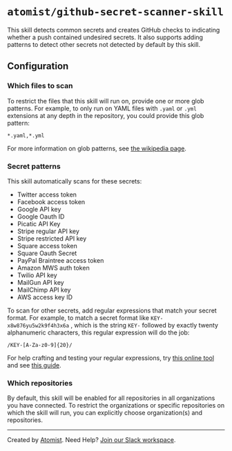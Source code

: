 # `atomist/github-secret-scanner-skill`
  
<!---atomist-skill-readme:start---> 

This skill detects common secrets and creates GitHub checks to indicating whether a push contained undesired secrets. It also supports adding patterns to detect other secrets not detected by default by this skill.
   
## Configuration

### Which files to scan

To restrict the files that this skill will run on, provide one or more glob patterns. For example, to only run on YAML files with `.yaml` or `.yml` extensions at any depth in the repository, you could provide this glob pattern:

`*.yaml,*.yml`
 
For more information on glob patterns, see [the wikipedia page](https://en.wikipedia.org/wiki/Glob_(programming)).

### Secret patterns

This skill automatically scans for these secrets:

- Twitter access token
- Facebook access token
- Google API key
- Google Oauth ID 
- Picatic API Key
- Stripe regular API key
- Stripe restricted API key
- Square access token
- Square Oauth Secret
- PayPal Braintree access token
- Amazon MWS auth token
- Twilio API key
- MailGun API key
- MailChimp API key
- AWS access key ID

To scan for other secrets, add regular expressions that match your secret format. For example, to match a secret format like `KEY-x8w876yu5w2k9f4h3x6a` , which is the string `KEY-` followed by exactly twenty alphanumeric characters, this regular expression will do the job:

`/KEY-[A-Za-z0-9]{20}/`

For help crafting and testing your regular expressions, try [this online tool](https://regex101.com/) and see [this guide](https://developer.mozilla.org/en-US/docs/Web/JavaScript/Guide/Regular_Expressions/Cheatsheet).

### Which repositories

By default, this skill will be enabled for all repositories in all organizations you have connected.
To restrict the organizations or specific repositories on which the skill will run, you can explicitly
choose organization(s) and repositories.
<!---atomist-skill-readme:end--->
---

Created by [Atomist][atomist].
Need Help?  [Join our Slack workspace][slack].

[atomist]: https://atomist.com/ (Atomist - How Teams Deliver Software)
[slack]: https://join.atomist.com/ (Atomist Community Slack) 
 
